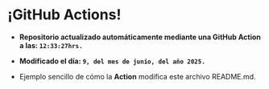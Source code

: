 # ¡GitHub Actions!
* **Repositorio actualizado automáticamente mediante una GitHub Action a las: `12:33:27hrs.`**
* **Modificado el día: `9, del mes de junio, del año 2025.`**

* Ejemplo sencillo de cómo la **Action** modifica este archivo README.md.
